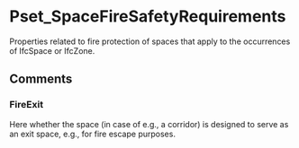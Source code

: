# Pset_SpaceFireSafetyRequirements

Properties related to fire protection of spaces that apply to the occurrences of IfcSpace or IfcZone.
<!-- end of short definition -->



## Comments

### FireExit

Here whether the space (in case of e.g., a corridor) is designed to serve as an exit space, e.g., for fire escape purposes.

